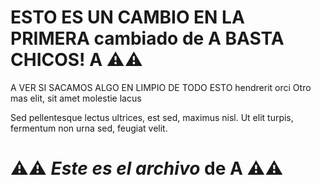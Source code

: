 # ESTO ES UN CAMBIO EN LA PRIMERA cambiado de **A** BASTA CHICOS! **A** ⚠️⚠️

A VER SI SACAMOS ALGO EN LIMPIO DE TODO ESTO hendrerit orci Otro mas elit, sit amet molestie lacus 


Sed pellentesque lectus ultrices, est sed, maximus nisl.
Ut elit turpis, fermentum non urna sed, feugiat velit.

# ⚠️⚠️ _Este es el archivo_ de **A** ⚠️⚠️
